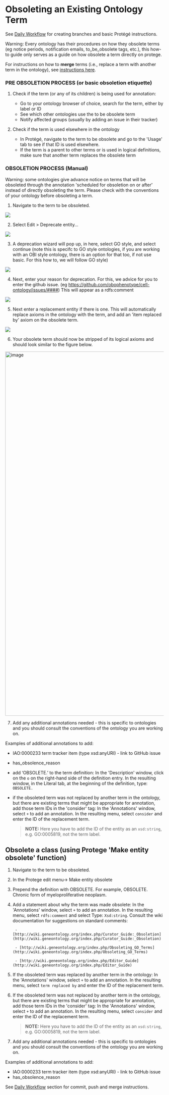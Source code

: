 # Obsoleting an Existing Ontology Term

See [Daily Workflow](daily-curator-workflow.md) for creating branches and basic Protégé instructions.

Warning: Every ontology has their procedures on how they obsolete terms (eg notice periods, notification emails, to_be_obsolete tags, etc.), this how-to guide only serves as a guide on how obsolete a term directly on protege.

For instructions on how to **merge** terms (i.e., replace a term with another term in the ontology), see [instructions here](merge-terms.md).

### PRE OBSOLETION PROCESS (or basic obsoletion etiquette)

1. Check if the term (or any of its children) is being used for annotation:

   - Go to your ontology browser of choice, search for the term, either by label or ID
   - See which other ontologies use the to be obsolete term
   - Notify affected groups (usually by adding an issue in their tracker)

2. Check if the term is used elsewhere in the ontology
   - In Protégé, navigate to the term to be obsolete and go to the 'Usage' tab to see if that ID is used elsewhere.
   - If the term is a parent to other terms or is used in logical definitions, make sure that another term replaces the obsolete term

### OBSOLETION PROCESS (Manual)

Warning: some ontologies give advance notice on terms that will be obsoleted through the annotation 'scheduled for obsoletion on or after' instead of directly obsoleting the term. Please check with the conventions of your ontology before obsoleting a term.

1. Navigate to the term to be obsoleted.

![](../images/howtoguides/obsolete/fig1.png)

2. Select Edit > Deprecate entity...

![](../images/howtoguides/obsolete/fig2.png)

3. A deprecation wizard will pop up, in here, select GO style, and select continue (note this is specifc to GO style ontologies, if you are working with an OBI style ontology, there is an option for that too, if not use basic. For this how to, we will follow GO style)

![](../images/howtoguides/obsolete/fig3.png)

4. Next, enter your reason for deprecation. For this, we advice for you to enter the github issue. (eg https://github.com/obophenotype/cell-ontology/issues/####) This will appear as a rdfs:comment

![](../images/howtoguides/obsolete/fig4.png)

5. Next enter a replacement entity if there is one. This will automatically replace axioms in the ontology with the term, and add an 'item replaced by' axiom on the obsolete term.

![](../images/howtoguides/obsolete/fig5.png)

6. Your obsolete term should now be stripped of its logical axioms and should look similar to the figure below.

<img width="1154" alt="image" src="https://user-images.githubusercontent.com/6722114/184711682-c9dfe4d9-f1b6-42fc-b301-07edb00328da.png">

7. Add any additional annotations needed - this is specific to ontologies and you should consult the conventions of the ontology you are working on.

Examples of additional annotations to add:

- IAO:0000233 term tracker item (type xsd:anyURI) - link to GitHub issue

- has_obsolence_reason

- add ‘OBSOLETE.’ to the term definition: In the 'Description' window, click on the `o` on the right-hand side of the definition entry. In the resulting window, in the Literal tab, at the beginning of the definition, type: `OBSOLETE.`

- if the obsoleted term was not replaced by another term in the ontology, but there are existing terms that might be appropriate for annotation, add those term IDs in the 'consider' tag: In the 'Annotations' window, select `+` to add an annotation. In the resulting menu, select `consider` and enter the ID of the replacement term.
  > **NOTE:** Here you have to add the ID of the entity as an `xsd:string`, e.g. GO:0005819, not the term label.

## Obsolete a class (using Protege 'Make entity obsolete' function)

1.  Navigate to the term to be obsoleted.
1.  In the Protege edit menu-> Make entity obsolete
1.  Prepend the definition with OBSOLETE. For example, OBSOLETE. Chronic form of myeloproliferative neoplasm.
1.  Add a statement about why the term was made obsolete: In the 'Annotations' window, select `+` to add an annotation. In the resulting menu, select `rdfs:comment` and select Type: `Xsd:string`.
    Consult the wiki documentation for suggestions on standard comments:

         - [http://wiki.geneontology.org/index.php/Curator_Guide:_Obsoletion](http://wiki.geneontology.org/index.php/Curator_Guide:_Obsoletion)

         - [http://wiki.geneontology.org/index.php/Obsoleting_GO_Terms](http://wiki.geneontology.org/index.php/Obsoleting_GO_Terms)

         - [http://wiki.geneontology.org/index.php/Editor_Guide](http://wiki.geneontology.org/index.php/Editor_Guide)

1.  If the obsoleted term was replaced by another term in the ontology: In the 'Annotations' window, select `+` to add an annotation. In the resulting menu, select `term replaced by` and enter the ID of the replacement term.

1.  If the obsoleted term was not replaced by another term in the ontology, but there are existing terms that might be appropriate for annotation, add those term IDs in the 'consider' tag: In the 'Annotations' window, select `+` to add an annotation. In the resulting menu, select `consider` and enter the ID of the replacement term.

    > **NOTE:** Here you have to add the ID of the entity as an `xsd:string`, e.g. GO:0005819, not the term label.

1.  Add any additional annotations needed - this is specific to ontologies and you should consult the conventions of the ontology you are working on.

Examples of additional annotations to add:

- IAO:0000233 term tracker item (type xsd:anyURI) - link to GitHub issue
- has_obsolence_reason

See [Daily Workflow](daily-curator-workflow.md) section for commit, push and merge instructions.

